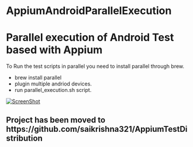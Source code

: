 # AppiumAndroidParallelExecution
<h1>Parallel execution of Android Test based with Appium</h1>

To Run the test scripts in parallel you need to install parallel through brew.
  * brew install parallel
  * plugin multiple andriod devices.
  * run parallel_execution.sh script.
  
  
[![ScreenShot](http://s17.postimg.org/k2pilcoan/Screen_Shot_2015_08_29_at_9_19_23_pm.jpg)](https://www.youtube.com/watch?v=Qt2WguAWbOw&feature=youtu.be)


<h2>Project has been moved to https://github.com/saikrishna321/AppiumTestDistribution</h2>
